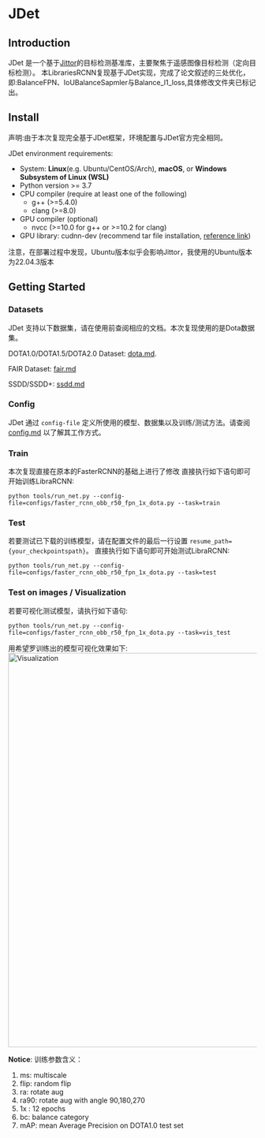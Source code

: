 # JDet
## Introduction
JDet 是一个基于[Jittor](https://github.com/Jittor/jittor)的目标检测基准库，主要聚焦于遥感图像目标检测（定向目标检测）。 
本LibrariesRCNN复现基于JDet实现，完成了论文叙述的三处优化，即:BalanceFPN、IoUBalanceSapmler与Balance_l1_loss,具体修改文件夹已标记出。

<!-- **Features**
- Automatic compilation. Our framwork is based on Jittor, which means we don't need to Manual compilation for these code with CUDA and C++.
-  -->

<!-- Framework details are avaliable in the [framework.md](docs/framework.md) -->
## Install
声明:由于本次复现完全基于JDet框架，环境配置与JDet官方完全相同。

JDet environment requirements:

* System: **Linux**(e.g. Ubuntu/CentOS/Arch), **macOS**, or **Windows Subsystem of Linux (WSL)**
* Python version >= 3.7
* CPU compiler (require at least one of the following)
    * g++ (>=5.4.0)
    * clang (>=8.0)
* GPU compiler (optional)
    * nvcc (>=10.0 for g++ or >=10.2 for clang)
* GPU library: cudnn-dev (recommend tar file installation, [reference link](https://docs.nvidia.com/deeplearning/cudnn/install-guide/index.html#installlinux-tar))

注意，在部署过程中发现，Ubuntu版本似乎会影响Jittor，我使用的Ubuntu版本为22.04.3版本

## Getting Started

### Datasets
JDet 支持以下数据集，请在使用前查阅相应的文档。本次复现使用的是Dota数据集。

DOTA1.0/DOTA1.5/DOTA2.0 Dataset: [dota.md](docs/dota.md).

FAIR Dataset: [fair.md](docs/fair.md)

SSDD/SSDD+: [ssdd.md](docs/ssdd.md)

### Config
JDet 通过 `config-file` 定义所使用的模型、数据集以及训练/测试方法。请查阅 [config.md](docs/config.md) 以了解其工作方式。
### Train
本次复现直接在原本的FasterRCNN的基础上进行了修改
直接执行如下语句即可开始训练LibraRCNN:
```shell
python tools/run_net.py --config-file=configs/faster_rcnn_obb_r50_fpn_1x_dota.py --task=train
```

### Test
若要测试已下载的训练模型，请在配置文件的最后一行设置 `resume_path={your_checkpointspath}`。
直接执行如下语句即可开始测试LibraRCNN:
```shell
python tools/run_net.py --config-file=configs/faster_rcnn_obb_r50_fpn_1x_dota.py --task=test
```
### Test on images / Visualization
若要可视化测试模型，请执行如下语句:
```shell
python tools/run_net.py --config-file=configs/faster_rcnn_obb_r50_fpn_1x_dota.py --task=vis_test
```
用希望罗训练出的模型可视化效果如下:
<img src="https://github.com/Jittor/JDet/blob/visualization/docs/images/vis2.jpg?raw=true" alt="Visualization" width="800"/>


**Notice**:
训练参数含义：
1. ms: multiscale 
2. flip: random flip
3. ra: rotate aug
4. ra90: rotate aug with angle 90,180,270
5. 1x : 12 epochs
6. bc: balance category
7. mAP: mean Average Precision on DOTA1.0 test set
